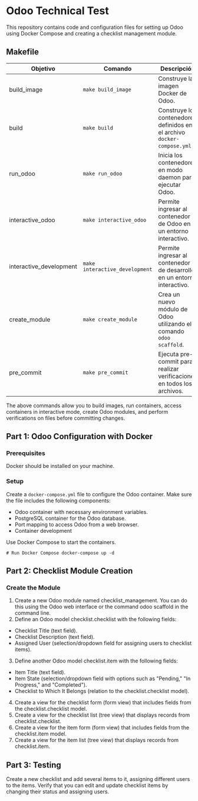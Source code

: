 # Odoo Technical Test

This repository contains code and configuration files for setting up Odoo using Docker Compose and creating a checklist management module.

## Makefile
| Objetivo               | Comando                                       | Descripción                                                      |
|------------------------|----------------------------------------------|------------------------------------------------------------------|
| build_image            | `make build_image`                            | Construye la imagen Docker de Odoo.                               |
| build                  | `make build`                                  | Construye los contenedores definidos en el archivo `docker-compose.yml`. |
| run_odoo               | `make run_odoo`                               | Inicia los contenedores en modo daemon para ejecutar Odoo.       |
| interactive_odoo       | `make interactive_odoo`                       | Permite ingresar al contenedor de Odoo en un entorno interactivo. |
| interactive_development | `make interactive_development`                 | Permite ingresar al contenedor de desarrollo en un entorno interactivo. |
| create_module          | `make create_module`                          | Crea un nuevo módulo de Odoo utilizando el comando `odoo scaffold`. |
| pre_commit             | `make pre_commit`                             | Ejecuta pre-commit para realizar verificaciones en todos los archivos. |

The above commands allow you to build images, run containers, access containers in interactive mode, create Odoo modules, and perform verifications on files before committing changes.


## Part 1: Odoo Configuration with Docker

### Prerequisites

Docker should be installed on your machine.

### Setup
Create a `docker-compose.yml` file to configure the Odoo container. Make sure the file includes the following components:
- Odoo container with necessary environment variables.
- PostgreSQL container for the Odoo database.
- Port mapping to access Odoo from a web browser.
- Container development

Use Docker Compose to start the containers.

`# Run Docker Compose
docker-compose up -d
`
## Part 2: Checklist Module Creation

### Create the Module

1. Create a new Odoo module named checklist_management. You can do this using the Odoo web interface or the command odoo scaffold in the command line.
2. Define an Odoo model checklist.checklist with the following fields:
  - Checklist Title (text field).
  - Checklist Description (text field).
  - Assigned User (selection/dropdown field for assigning users to checklist items).
3. Define another Odoo model checklist.item with the following fields:
  - Item Title (text field).
  - Item State (selection/dropdown field with options such as "Pending," "In Progress," and "Completed").
  - Checklist to Which It Belongs (relation to the checklist.checklist model).
4. Create a view for the checklist form (form view) that includes fields from the checklist.checklist model.
5. Create a view for the checklist list (tree view) that displays records from checklist.checklist.
6. Create a view for the item form (form view) that includes fields from the checklist.item model.
7. Create a view for the item list (tree view) that displays records from checklist.item.

## Part 3: Testing

Create a new checklist and add several items to it, assigning different users to the items.
Verify that you can edit and update checklist items by changing their status and assigning users.
